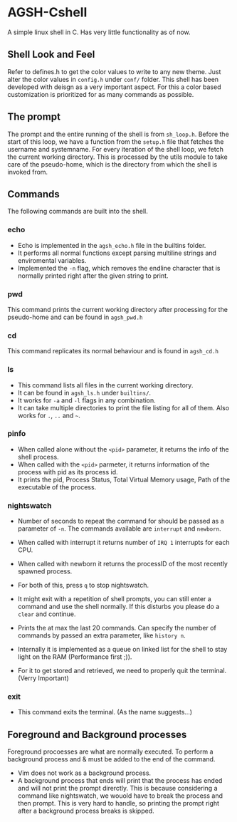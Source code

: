 # AGSH-Cshell
A simple linux shell in C. Has very little functionality as of now.


## Shell Look and Feel
Refer to defines.h to get the color values to write to any new theme. Just alter the color values in `config.h` under `conf/` folder. This shell has been developed with deisgn as a very important aspect. For this a color based customization is prioritized for as many commands as possible.


## The prompt
The prompt and the entire running of the shell is from `sh_loop.h`. Before the start of this loop, we have a function from the `setup.h` file that fetches the username and systemname. 
For every iteration of the shell loop, we fetch the current working directory. This is processed by the utils module to take care of the pseudo-home, which is the directory from which the shell is invoked from.


## Commands
The following commands are built into the shell.

### echo
* Echo is implemented in the `agsh_echo.h` file in the builtins folder.
* It performs all normal functions except parsing multiline strings and enviromental variables.
* Implemented the `-n` flag, which removes the endline character that is normally printed right after the given string to print.

### pwd
This command prints the current working directory after processing for the pseudo-home and can be found in `agsh_pwd.h`

### cd
This command replicates its normal behaviour and is found in `agsh_cd.h`

### ls
* This command lists all files in the current working directory.
* It can be found in `agsh_ls.h` under `builtins/`.
* It works for `-a` and `-l` flags in any combination.
* It can take multiple directories to print the file listing for all of them. Also works for `.`, `..` and `~`.

### pinfo
* When called alone without the `<pid>` parameter, it returns the info of the shell process.
* When called with the `<pid>` parmeter, it returns information of the process with pid as its process id.
* It prints the pid, Process Status, Total Virtual Memory usage, Path of the executable of the process.

### nightswatch
* Number of seconds to repeat the command for should be passed as a parameter of `-n`. The commands available are `interrupt` and `newborn`.
* When called with interrupt it returns number of `IRQ 1` interrupts for each CPU.
* When called with newborn it returns the processID of the most recently spawned process.
* For both of this, press `q` to stop nightswatch.
* It might exit with a repetition of shell prompts, you can still enter a command and use the shell normally. If this disturbs you please do a `clear` and continue.

* Prints the at max the last 20 commands. Can specify the number of commands by passed an extra parameter, like `history n`.
* Internally it is implemented as a queue on linked list for the shell to stay light on the RAM (Performance first ;)).
* For it to get stored and retrieved, we need to properly quit the terminal. (Verry Important)

### exit
* This command exits the terminal. (As the name suggests...)


## Foreground and Background processes
Foreground procoesses are what are normally executed. To perform a background process and & must be added to the end of the command.
* Vim does not work as a background process.
* A background process that ends will print that the process has ended and will not print the prompt direrctly. This is because considering a command like nightswatch, we wouold have to break the process and then prompt. This is very hard to handle, so printing the prompt right after a background process breaks is skipped.
